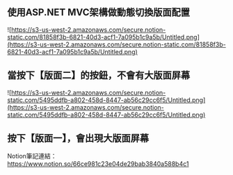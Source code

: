 ## 使用ASP.NET MVC架構做動態切換版面配置

![https://s3-us-west-2.amazonaws.com/secure.notion-static.com/81858f3b-6821-40d3-acf1-7a095b1c9a5b/Untitled.png](https://s3-us-west-2.amazonaws.com/secure.notion-static.com/81858f3b-6821-40d3-acf1-7a095b1c9a5b/Untitled.png)
## 當按下【版面二】的按鈕，不會有大版面屏幕

![https://s3-us-west-2.amazonaws.com/secure.notion-static.com/5495ddfb-a802-458d-8447-ab56c29cc6f5/Untitled.png](https://s3-us-west-2.amazonaws.com/secure.notion-static.com/5495ddfb-a802-458d-8447-ab56c29cc6f5/Untitled.png)
## 按下【版面一】，會出現大版面屏幕

Notion筆記連結：https://www.notion.so/66ce981c23e04de29bab3840a588b4c1

